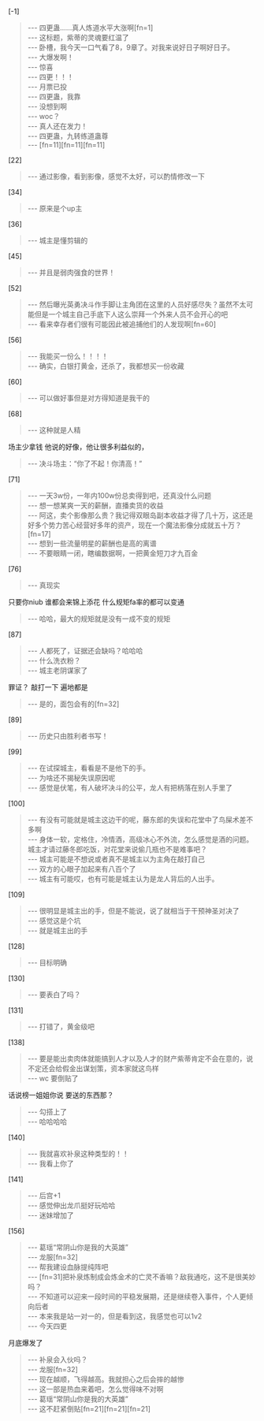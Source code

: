 
[-1] 
>--- 四更蛊……真人炼道水平大涨啊[fn=1]<br>
>--- 这标题，紫蒂的灵魂要红温了<br>
>--- 卧槽，我今天一口气看了8，9章了。对我来说好日子啊好日子。<br>
>--- 大爆发啊！<br>
>--- 惊喜<br>
>--- 四更！！！<br>
>--- 月票已投<br>
>--- 四更蛊，我靠<br>
>--- 没想到啊<br>
>--- woc？<br>
>--- 真人还在发力！<br>
>--- 四更蛊，九转练道蛊尊<br>
>--- [fn=11][fn=11][fn=11]<br>

[22] 
>--- 通过影像，看到影像，感觉不太好，可以酌情修改一下<br>

[34] 
>--- 原来是个up主<br>

[36] 
>--- 城主是懂剪辑的<br>

[45] 
>--- 并且是弱肉强食的世界！<br>

[52] 
>--- 然后曝光英勇决斗作手脚让主角团在这里的人员好感尽失？虽然不太可能但是一个城主自己手底下人这么崇拜一个外来人员不会开心的吧<br>
>--- 看来幸存者们很有可能因此被追捕他们的人发现啊[fn=60]<br>

[56] 
>--- 我能买一份么！！！！<br>
>--- 确实，白银打黄金，还杀了，我都想买一份收藏<br>

[60] 
>--- 可以做好事但是对方得知道是我干的<br>

[68] 
>--- 这种就是人精

场主少拿钱     他说的好像，他让很多利益似的，<br>
>--- 决斗场主：“你了不起！你清高！”<br>

[71] 
>--- 一天3w份，一年内100w份总卖得到吧，还真没什么问题<br>
>--- 想一想某爽一天的薪酬，直播卖货的收益<br>
>--- 阿这，卖个影像那么贵？我记得双眼岛副本收益才得了几十万，这还是好多个势力苦心经营好多年的资产，现在一个魔法影像分成就五十万？[fn=17]<br>
>--- 想到一些流量明星的薪酬也是高的离谱<br>
>--- 不要眼睛一闭，瞎编数据啊，一把黄金短刀才九百金<br>

[76] 
>--- 真现实

只要你niub
谁都会来锦上添花
什么规矩fa率的都可以变通<br>
>--- 哈哈，最大的规矩就是没有一成不变的规矩<br>

[87] 
>--- 人都死了，证据还会缺吗？哈哈哈<br>
>--- 什么洗衣粉？<br>
>--- 城主老阴谋家了

罪证？
敲打一下    遍地都是<br>
>--- 是的，面包会有的[fn=32]<br>

[89] 
>--- 历史只由胜利者书写！<br>

[99] 
>--- 在试探城主，看看是不是他下的手。<br>
>--- 为啥还不揭秘失误原因呢<br>
>--- 感觉是伏笔，有人破坏决斗的公平，龙人有把柄落在别人手里了<br>

[100] 
>--- 有没有可能就是城主这边干的呢，藤东郎的失误和花堂中了鸟屎术差不多啊<br>
>--- 身体一软，定格住，冷情酒，高级冰心不外流，怎么感觉是酒的问题。城主才请过藤冬郎吃饭，对花堂来说偷几瓶也不是难事吧？<br>
>--- 城主可能是不想说或者真不是城主以为主角在敲打自己<br>
>--- 双方的心眼子加起来有八百个了<br>
>--- 城主有可能哎，也有可能是城主认为是龙人背后的人出手。<br>

[109] 
>--- 很明显是城主出的手，但是不能说，说了就相当于干预神圣对决了<br>
>--- 感觉这是个坑<br>
>--- 就是城主出的手<br>

[128] 
>--- 目标明确<br>

[130] 
>--- 要表白了吗？<br>

[131] 
>--- 打错了，黄金级吧<br>

[138] 
>--- 要是能出卖肉体就能搞到人才以及人才的财产紫蒂肯定不会在意的，说不定还会给假金出谋划策，资本家就这鸟样<br>
>--- wc
要倒贴了

话说榜一姐姐你说
要送的东西那？<br>
>--- 勾搭上了<br>
>--- 哈哈哈哈<br>

[140] 
>--- 我就喜欢补泉这种类型的！！<br>
>--- 我看上你了<br>

[141] 
>--- 后宫+1<br>
>--- 感觉伸出龙爪挺好玩哈哈<br>
>--- 迷妹增加了<br>

[156] 
>--- 葛瑶“常阴山你是我的大英雄”<br>
>--- 龙服[fn=32]<br>
>--- 帮我建设血脉提纯阵吧<br>
>--- [fn=31]把补泉炼制成会炼金术的亡灵不香嘛？敌我通吃，这不是很美妙吗？<br>
>--- 不知道可以迎来一段时间的平稳发展期，还是继续卷入事件，个人更倾向后者<br>
>--- 本来我是站一对一的，但是看到这，我感觉也可以1v2<br>
>--- 今天四更

月底爆发了<br>
>--- 补泉会入伙吗？<br>
>--- 龙服[fn=32]<br>
>--- 现在越顺，飞得越高。我就担心之后会摔的越惨<br>
>--- 这一部是热血来着吧，怎么觉得味不对啊<br>
>--- 葛瑶“常阴山你是我的大英雄”<br>
>--- 这不赶紧倒贴[fn=21][fn=21][fn=21]<br>
